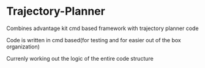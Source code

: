 # Trajectory-Planner

Combines advantage kit cmd based framework with trajectory planner code

Code is written in cmd based(for testing and for easier out of the box organization)

Currenly working out the logic of the entire code structure
